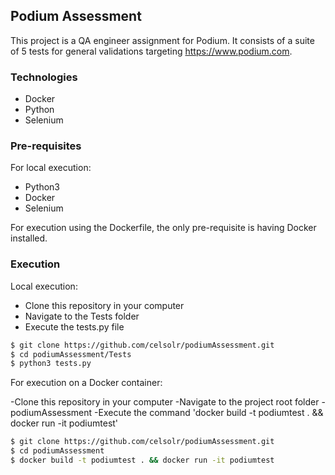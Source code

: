 ## Podium Assessment

This project is a QA engineer assignment for Podium. It consists of a suite of 5 tests for general validations targeting https://www.podium.com.


### Technologies

  - Docker
  - Python
  - Selenium


### Pre-requisites

For local execution:

* Python3
* Docker
* Selenium

For execution using the Dockerfile, the only pre-requisite is having Docker installed.

### Execution

Local execution:
- Clone this repository in your computer 
- Navigate to the Tests folder
- Execute the tests.py file

```sh
$ git clone https://github.com/celsolr/podiumAssessment.git
$ cd podiumAssessment/Tests
$ python3 tests.py
```

For execution on a Docker container:

-Clone this repository in your computer
-Navigate to the project root folder - podiumAssessment
-Execute the command 'docker build -t podiumtest . && docker run -it podiumtest'

```sh
$ git clone https://github.com/celsolr/podiumAssessment.git
$ cd podiumAssessment
$ docker build -t podiumtest . && docker run -it podiumtest
```
